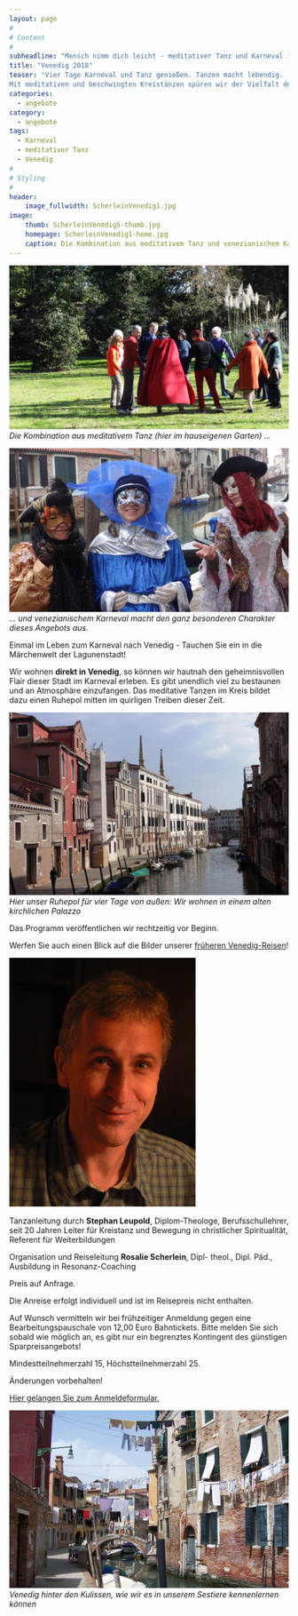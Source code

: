 ```yaml
---
layout: page
#
# Content
#
subheadline: "Mensch nimm dich leicht - meditativer Tanz und Karneval in Venedig vom 9. bis 13. Februar 2018"
title: "Venedig 2018"
teaser: "Vier Tage Karneval und Tanz genießen. Tanzen macht lebendig. 
Mit meditativen und beschwingten Kreistänzen spüren wir der Vielfalt des Lebens nach. Wir begegnen uns selbst, unserer Heiterkeit, Sehnsucht und Hoffnung im körperlichen Ausdruck der Bewegungen. In der Tanzgemeinschaft erfahren wir Lebensfreude und Inspiration, Leichtigkeit mischt sich mit Tiefgang."
categories:
  - angebote
category:
  - angebote
tags:
  - Karneval
  - meditativer Tanz
  - Venedig
#
# Styling
#
header:
    image_fullwidth: ScherleinVenedig1.jpg
image:
    thumb: ScherleinVenedig5-thumb.jpg
    homepage: ScherleinVenedig1-home.jpg
    caption: Die Kombination aus meditativem Tanz und venezianischem Karneval macht den ganz besonderen Charakter dieses Angebots aus. 
---
```

![Meditativer Tanz im hauseigenen Garten](/images/scherleinvenedig13.jpg)
*Die Kombination aus meditativem Tanz (hier im hauseigenen Garten) ...*

![Venezianischer Karneval](/images/scherleinvenedig14.jpg)
*... und venezianischem Karneval macht den ganz besonderen Charakter dieses Angebots aus.*

Einmal im Leben zum Karneval nach Venedig - Tauchen Sie ein in die Märchenwelt der Lagunenstadt!

Wir wohnen **direkt in Venedig**, so können wir hautnah den geheimnisvollen Flair dieser Stadt im Karneval erleben. Es gibt unendlich viel zu bestaunen und an Atmosphäre einzufangen. Das meditative Tanzen im Kreis bildet dazu einen Ruhepol mitten im quirligen Treiben dieser Zeit.

![Unser Palazzo von außen](/images/scherleinvenedig12.jpg)
*Hier unser Ruhepol für vier Tage von außen: Wir wohnen in einem alten kirchlichen Palazzo*

Das Programm veröffentlichen wir rechtzeitig vor Beginn.

Werfen Sie auch einen Blick auf die Bilder unserer [früheren Venedig-Reisen](/impressionen/venedig/)!

![Stephan Leupold](/images/stephan_leupold.jpg)

Tanzanleitung durch **Stephan Leupold**, Diplom-Theologe, Berufsschullehrer, seit 20 Jahren Leiter für Kreistanz und Bewegung in christlicher Spiritualität, Referent für Weiterbildungen

Organisation und Reiseleitung **Rosalie Scherlein**, Dipl- theol., Dipl. Päd., Ausbildung in Resonanz-Coaching

Preis auf Anfrage.

Die Anreise erfolgt individuell und ist im Reisepreis nicht enthalten.

Auf Wunsch vermitteln wir bei frühzeitiger Anmeldung gegen eine Bearbeitungspauschale von 12,00 Euro Bahntickets. Bitte melden Sie sich sobald wie möglich an, es gibt nur ein begrenztes Kontingent des günstigen Sparpreisangebots!

Mindestteilnehmerzahl 15, Höchstteilnehmerzahl 25.

Änderungen vorbehalten!

[Hier gelangen Sie zum Anmeldeformular.](/anmeldung/)

![Venedig hinter den Kulissen](/images/ScherleinVenedig10.jpg)
*Venedig hinter den Kulissen, wie wir es in unserem Sestiere kennenlernen können*

